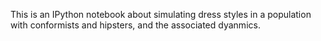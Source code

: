 This is an IPython notebook about simulating dress styles in a population with conformists and hipsters, and the associated dyanmics.
